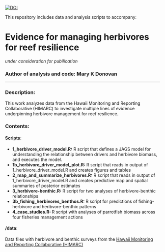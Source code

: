 [![DOI](https://zenodo.org/badge/573900863.svg)](https://zenodo.org/badge/latestdoi/573900863)

This repository includes data and analysis scripts to accompany:

# Evidence for managing herbivores for reef resilience
*under consideration for pubilication*

### Author of analysis and code: Mary K Donovan
-----

### Description:
This work analyzes data from the Hawaii Monitoring and Reporting Collaborative (HIMARC) to investigate multiple lines of evidence underpinning herbivore management for reef resilience.

### Contents:
#### Scripts:
* **1_herbivore_driver_model.R:** R script that defines a JAGS model for understanding the relationship between drivers and herbivore biomass, and executes the model.
* **1b_herbivore_driver_model_plot.R:** R script that reads in output of 1_herbivore_driver_model.R and creates figures and tables
* **2_map_and_summarize_herbivores.R:** R script that reads in output of 1_herbivore_driver_model.R and creates predictive map and spatial summaries of posterior estimates
* **3_herbivore-benthic.R:** R script for two analyses of herbivore-benthic relationships
* **3b_fishing_herbivores_benthos.R:** R script for predictions of fishing-herbivore and heribvore-benthic patterns
* **4_case_studies.R:** R script with analyses of parrotfish biomass across four fisheries management actions

#### /data:
Data files with herbivore and benthic surveys from the [Hawaii Monitoring and Reporting Collaborative (HIMARC)](himarc.org)
